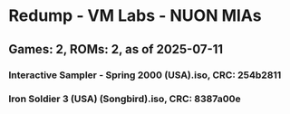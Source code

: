 # Redump - VM Labs - NUON MIAs
## Games: 2, ROMs: 2, as of 2025-07-11

### Interactive Sampler - Spring 2000 (USA).iso, CRC: 254b2811
### Iron Soldier 3 (USA) (Songbird).iso, CRC: 8387a00e
